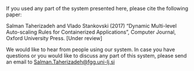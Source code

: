 If you used any part of the system presented here, please cite the following paper:

Salman Taherizadeh and Vlado Stankovski (2017) “Dynamic Multi-level Auto-scaling Rules for Containerized Applications”, Computer Journal, Oxford University Press. [Under review]

We would like to hear from people using our system. In case you have questions or you would like to discuss any part of this system, please send an email to Salman.Taherizadeh@fgg.uni-lj.si 

